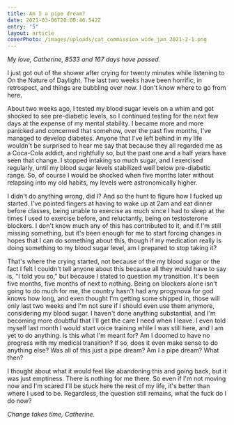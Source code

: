 ```yaml
---
title: Am I a pipe dream?
date: 2021-03-06T20:00:46.542Z
entry: "5"
layout: article
coverPhoto: /images/uploads/cat_commission_wide_jan_2021-2-1.png
---
```

*My love, Catherine, 8533 and 167 days have passed.*

I just got out of the shower after crying for twenty minutes while listening to On the Nature of Daylight. The last two weeks have been horrific, in retrospect, and things are bubbling over now. I don't know where to go from here.

About two weeks ago, I tested my blood sugar levels on a whim and got shocked to see pre-diabetic levels, so I continued testing for the next few days at the expense of my mental stability. I became more and more panicked and concerned that somehow, over the past five months, I've managed to develop diabetes. Anyone that I've left behind in my life wouldn't be surprised to hear me say that because they all regarded me as a Coca-Cola addict, and rightfully so, but the past one and a half years have seen that change. I stopped intaking so much sugar, and I exercised regularly, until my blood sugar levels stabilized well below pre-diabetic range. So, of course I would be shocked when five months later without relapsing into my old habits, my levels were astronomically higher.

I didn't do anything wrong, did I? And so the hunt to figure how I fucked up started. I've pointed fingers at having to wake up at 2am and eat dinner before classes, being unable to exercise as much since I had to sleep at the times I used to exercise before, and reluctantly, being on testosterone blockers. I don't know much any of this has contributed to it, and if I'm still missing something, but it's been enough for me to start forcing changes in hopes that I can do something about this, though if my medication really is doing something to my blood sugar level, am I prepared to stop taking it?

That's where the crying started, not because of the my blood sugar or the fact I felt I couldn't tell anyone about this because all they would have to say is, "I told you so," but because I stated to question my transition. It's been five months, five months of next to nothing. Being on blockers alone isn't going to do much for me, the country hasn't had any progynova for god knows how long, and even thought I'm getting some shipped in, those will only last two weeks and I'm not sure if I should even use them anymore, considering my blood sugar. I haven't done anything substantial, and I'm becoming more doubtful that I'll get the care I need when I leave. I even told myself last month I would start voice training while I was still here, and I am yet to do anything. Is this what I'm meant for? Am I doomed to have no progress with my medical transition? If so, does it even make sense to do anything else? Was all of this just a pipe dream? Am I a pipe dream? What then?

I thought about what it would feel like abandoning this and going back, but it was just emptiness. There is nothing for me there. So even if I'm not moving now and I'm scared I'll be stuck here the rest of my life, it's better than where I used to be. Regardless, the question still remains, what the fuck do I do now?

*Change takes time, Catherine.*